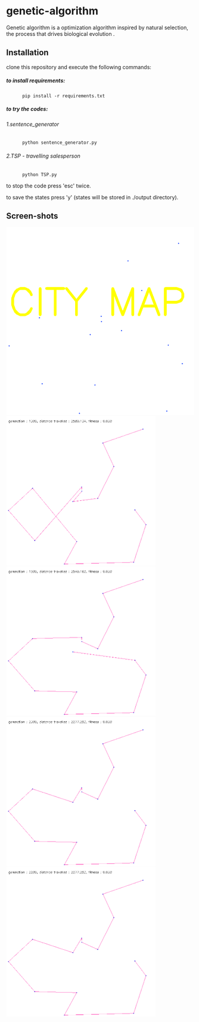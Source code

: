 # genetic-algorithm
Genetic algorithm is a optimization algorithm inspired by natural selection, the process that drives biological evolution .

## Installation
clone this repository and execute the following commands:
   ##### to install requirements:
          pip install -r requirements.txt 
   ##### to try the codes:
   ######        1.sentence_generator
          python sentence_generator.py
   ######        2.TSP - travelling salesperson
          python TSP.py
                 
   to stop the code press 'esc' twice.
   
   to save the states press 'y' (states will be stored in ./output directory).
   
## Screen-shots
<img src="./output/map1/city_map.png" width="800">
<img src="./output/map1/generation_1000.png" width="400"/><img src="./output/map1/generation_1500.png" width="400"/>
<img src="./output/map1/generation_2000.png" width="400"/><img src="./output/map1/generation_2200.png" width="400"/>
